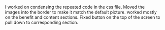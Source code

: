 I worked on condensing the repeated code in the css file. 
Moved the images into the border to make it match the default picture.
worked mostly on the benefit and content sections.
Fixed button on the top of the screen to pull down to corresponding section.
